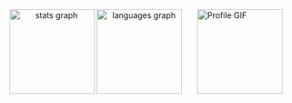 
<img align="right" height="150" src="https://user-images.githubusercontent.com/112336374/249853834-f45a6de8-b3c8-45f4-a419-719866833375.gif" alt="Profile GIF">

<div align="center">
  <img src="https://github-readme-stats-private-two.vercel.app/api?username=benny-nottonson&hide_title=false&hide_rank=false&show_icons=true&include_all_commits=true&count_private=true&disable_animations=false&theme=dracula&locale=en&hide_border=false" height="150" alt="stats graph"  />
  <img src="https://github-readme-stats-private-two.vercel.app/api/top-langs?username=benny-nottonson&locale=en&hide_title=false&layout=compact&card_width=320&langs_count=6&theme=dracula&hide_border=false&exclude_repo=AIGB" height="150" alt="languages graph"  />
</div>
